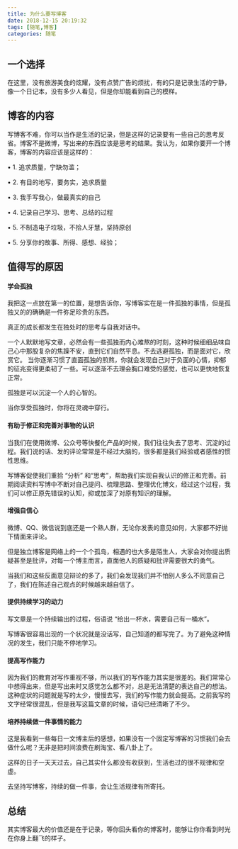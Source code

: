 ```yaml
---
title: 为什么要写博客
date: 2018-12-15 20:19:32
tags: [随笔,博客]
categories: 随笔
---
```


## 一个选择
在这里，没有旅游美食的炫耀，没有点赞广告的烦扰，有的只是记录生活的宁静，像一个日记本，没有多少人看见，但是你却能看到自己的模样。
<!--more-->

## 博客的内容

写博客不难，你可以当作是生活的记录，但是这样的记录要有一些自己的思考反省。博客不是微博，写出来的东西应该是思考的结果。我认为，如果你要开一个博客，博客的内容应该是这样的：

• 1. 追求质量，宁缺勿滥；

• 2. 有目的地写，要务实，追求质量

• 3. 我手写我心，做最真实的自己

• 4. 记录自己学习、思考、总结的过程

• 5. 不制造电子垃圾，不拾人牙慧，坚持原创

• 5. 分享你的故事、所得、感想、经验；

## 值得写的原因

#### 学会孤独

我把这一点放在第一的位置，是想告诉你，写博客实在是一件孤独的事情，但是孤独又的的确确是一件弥足珍贵的东西。


真正的成长都发生在独处时的思考与自我对话中。


一个人默默地写文章，必然会有一些孤独而内心难熬的时刻，这种时候细细品味自己心中那股复杂的焦躁不安，直到它们自然平息。不去逃避孤独，而是面对它，欣赏它。
当你逐渐习惯了直面孤独的煎熬，你就会发现自己对于负面的心情，抑郁的征兆变得更柔韧了一些。可以逐渐不去理会胸口难受的感觉，也可以更快地恢复正常。


孤独是可以沉淀一个人的心智的。


当你享受孤独时，你将在灵魂中穿行。

#### 有助于修正和完善对事物的认识

当我们在使用微博、公众号等快餐化产品的时候，我们往往失去了思考、沉淀的过程。我们说的话、发的评论常常是不经过大脑的，很多都是我们经验或者感性的惯性思维。

写博客促使我们重拾 “分析” 和“思考”，帮助我们实现自我认识的修正和完善。前期阅读资料写博中不断对自己提问、梳理思路、整理优化博文，经过这个过程，我们可以修正原先错误的认知，抑或加深了对原有知识的理解。

#### 增强自信心

微博、QQ、微信说到底还是一个熟人群，无论你发表的意见如何，大家都不好抛下情面来评论。

但是独立博客是网络上的一个个孤岛，相遇的也大多是陌生人，大家会对你提出质疑甚至是批评，对每一个博主而言，直面他人的质疑和批评需要很大的勇气。

当我们和这些反面意见辩论的多了，我们会发现我们并不怕别人多么不同意自己了，我们在陈述自己观点的时候越来越自信了。

#### 提供持续学习的动力

写文章是一个持续输出的过程，俗语说 “给出一杯水，需要自己有一桶水”。

写博客很容易出现的一个状况就是没话写，自己知道的都写完了。为了避免这种情况的发生，我们只能不停地学习。

#### 提高写作能力

因为我们的教育对写作重视不够，所以我们的写作能力其实是很差的。我们常常心中想得出来，但是写出来时又感觉怎么都不对，总是无法清楚的表达自己的想法。
这种症状的问题就是写的太少，慢慢去写，我们的写作能力就会提高。之前我写的文字经常很混乱，但是我写这篇文章的时候，语句已经清晰了不少。

#### 培养持续做一件事情的能力

这是我看到一些每日一文博主后的感想，如果没有一个固定写博客的习惯我们会去做什么呢？无非是把时间浪费在刷淘宝、看八卦上了。

这样的日子一天天过去，自己其实什么都没有收获到，生活也过的很不规律和空虚。

去坚持写博客，持续的做一件事，会让生活规律有所寄托。

## 总结

其实博客最大的价值还是在于记录，等你回头看你的博客时，能够让你你看到时光在你身上翻飞的样子。

